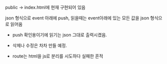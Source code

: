 public -> index.html에 현재 구현되어 있음

json 형식으로 event 아래에 push, 
읽을때는 event아래에 있는 모든 값을 json 형식으로 읽어옴
* push 확인용이기에 읽기는 json 그대로 출력시켰음.


* 삭제나 수정은 차차 만들 예정.
* route는 html을 js로 분리를 시도하다 실패한 흔적

